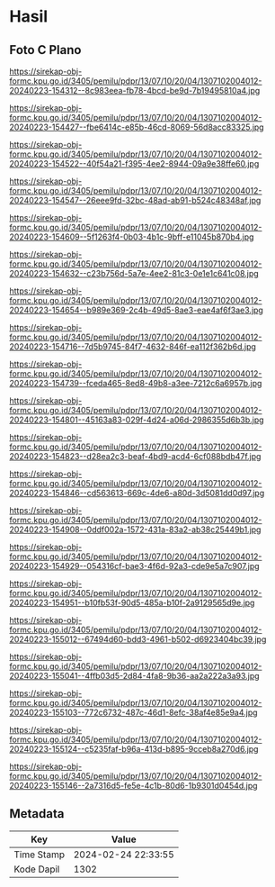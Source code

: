 # Hasil

## Foto C Plano

https://sirekap-obj-formc.kpu.go.id/3405/pemilu/pdpr/13/07/10/20/04/1307102004012-20240223-154312--8c983eea-fb78-4bcd-be9d-7b19495810a4.jpg

https://sirekap-obj-formc.kpu.go.id/3405/pemilu/pdpr/13/07/10/20/04/1307102004012-20240223-154427--fbe6414c-e85b-46cd-8069-56d8acc83325.jpg

https://sirekap-obj-formc.kpu.go.id/3405/pemilu/pdpr/13/07/10/20/04/1307102004012-20240223-154522--40f54a21-f395-4ee2-8944-09a9e38ffe60.jpg

https://sirekap-obj-formc.kpu.go.id/3405/pemilu/pdpr/13/07/10/20/04/1307102004012-20240223-154547--26eee9fd-32bc-48ad-ab91-b524c48348af.jpg

https://sirekap-obj-formc.kpu.go.id/3405/pemilu/pdpr/13/07/10/20/04/1307102004012-20240223-154609--5f1263f4-0b03-4b1c-9bff-e11045b870b4.jpg

https://sirekap-obj-formc.kpu.go.id/3405/pemilu/pdpr/13/07/10/20/04/1307102004012-20240223-154632--c23b756d-5a7e-4ee2-81c3-0e1e1c641c08.jpg

https://sirekap-obj-formc.kpu.go.id/3405/pemilu/pdpr/13/07/10/20/04/1307102004012-20240223-154654--b989e369-2c4b-49d5-8ae3-eae4af6f3ae3.jpg

https://sirekap-obj-formc.kpu.go.id/3405/pemilu/pdpr/13/07/10/20/04/1307102004012-20240223-154716--7d5b9745-84f7-4632-846f-ea112f362b6d.jpg

https://sirekap-obj-formc.kpu.go.id/3405/pemilu/pdpr/13/07/10/20/04/1307102004012-20240223-154739--fceda465-8ed8-49b8-a3ee-7212c6a6957b.jpg

https://sirekap-obj-formc.kpu.go.id/3405/pemilu/pdpr/13/07/10/20/04/1307102004012-20240223-154801--45163a83-029f-4d24-a06d-2986355d6b3b.jpg

https://sirekap-obj-formc.kpu.go.id/3405/pemilu/pdpr/13/07/10/20/04/1307102004012-20240223-154823--d28ea2c3-beaf-4bd9-acd4-6cf088bdb47f.jpg

https://sirekap-obj-formc.kpu.go.id/3405/pemilu/pdpr/13/07/10/20/04/1307102004012-20240223-154846--cd563613-669c-4de6-a80d-3d5081dd0d97.jpg

https://sirekap-obj-formc.kpu.go.id/3405/pemilu/pdpr/13/07/10/20/04/1307102004012-20240223-154908--0ddf002a-1572-431a-83a2-ab38c25449b1.jpg

https://sirekap-obj-formc.kpu.go.id/3405/pemilu/pdpr/13/07/10/20/04/1307102004012-20240223-154929--054316cf-bae3-4f6d-92a3-cde9e5a7c907.jpg

https://sirekap-obj-formc.kpu.go.id/3405/pemilu/pdpr/13/07/10/20/04/1307102004012-20240223-154951--b10fb53f-90d5-485a-b10f-2a9129565d9e.jpg

https://sirekap-obj-formc.kpu.go.id/3405/pemilu/pdpr/13/07/10/20/04/1307102004012-20240223-155012--67494d60-bdd3-4961-b502-d6923404bc39.jpg

https://sirekap-obj-formc.kpu.go.id/3405/pemilu/pdpr/13/07/10/20/04/1307102004012-20240223-155041--4ffb03d5-2d84-4fa8-9b36-aa2a222a3a93.jpg

https://sirekap-obj-formc.kpu.go.id/3405/pemilu/pdpr/13/07/10/20/04/1307102004012-20240223-155103--772c6732-487c-46d1-8efc-38af4e85e9a4.jpg

https://sirekap-obj-formc.kpu.go.id/3405/pemilu/pdpr/13/07/10/20/04/1307102004012-20240223-155124--c5235faf-b96a-413d-b895-9cceb8a270d6.jpg

https://sirekap-obj-formc.kpu.go.id/3405/pemilu/pdpr/13/07/10/20/04/1307102004012-20240223-155146--2a7316d5-fe5e-4c1b-80d6-1b9301d0454d.jpg


## Metadata

| Key        | Value               |
| ---------- | ------------------- |
| Time Stamp | 2024-02-24 22:33:55 |
| Kode Dapil | 1302                |



